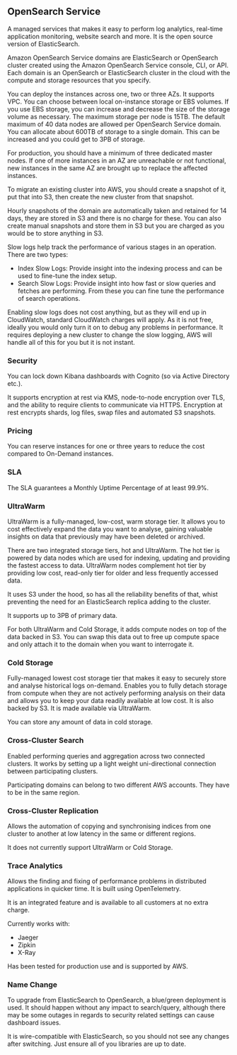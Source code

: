 ## OpenSearch Service

A managed services that makes it easy to perform log analytics, real-time application monitoring, website search and more. It is the open source version of ElasticSearch.

Amazon OpenSearch Service domains are ElasticSearch or OpenSearch cluster created using the Amazon OpenSearch Service console, CLI, or API. Each domain is an OpenSearch or ElasticSearch cluster in the cloud with the compute and storage resources that you specify.

You can deploy the instances across one, two or three AZs. It supports VPC. You can choose between local on-instance storage or EBS volumes. If you use EBS storage, you can increase and decrease the size of the storage volume as necessary. The maximum storage per node is 15TB. The default maximum of 40 data nodes are allowed per OpenSearch Service domain. You can allocate about 600TB of storage to a single domain. This can be increased and you could get to 3PB of storage.

For production, you should have a minimum of three dedicated master nodes. If one of more instances in an AZ are unreachable or not functional, new instances in the same AZ are brought up to replace the affected instances.

To migrate an existing cluster into AWS, you should create a snapshot of it, put that into S3, then create the new cluster from that snapshot.

Hourly snapshots of the domain are automatically taken and retained for 14 days, they are stored in S3 and there is no charge for these. You can also create manual snapshots and store them in S3 but you are charged as you would be to store anything in S3.

Slow logs help track the performance of various stages in an operation. There are two types:

- Index Slow Logs: Provide insight into the indexing process and can be used to fine-tune the index setup.
- Search Slow Logs: Provide insight into how fast or slow queries and fetches are performing. From these you can fine tune the performance of search operations.

Enabling slow logs does not cost anything, but as they will end up in CloudWatch, standard CloudWatch charges will apply. As it is not free, ideally you would only turn it on to debug any problems in performance. It requires deploying a new cluster to change the slow logging, AWS will handle all of this for you but it is not instant.

### Security

You can lock down Kibana dashboards with Cognito (so via Active Directory etc.).

It supports encryption at rest via KMS, node-to-node encryption over TLS, and the ability to require clients to communicate via HTTPS. Encryption at rest encrypts shards, log files, swap files and automated S3 snapshots.

### Pricing

You can reserve instances for one or three years to reduce the cost compared to On-Demand instances.

### SLA

The SLA guarantees a Monthly Uptime Percentage of at least 99.9%.

### UltraWarm

UltraWarm is a fully-managed, low-cost, warm storage tier. It allows you to cost effectively expand the data you want to analyse, gaining valuable insights on data that previously may have been deleted or archived.

There are two integrated storage tiers, hot and UltraWarm. The hot tier is powered by data nodes which are used for indexing, updating and providing the fastest access to data. UltraWarm nodes complement hot tier by providing low cost, read-only tier for older and less frequently accessed data.

It uses S3 under the hood, so has all the reliability benefits of that, whist preventing the need for an ElasticSearch replica adding to the cluster.

It supports up to 3PB of primary data.

For both UltraWarm and Cold Storage, it adds compute nodes on top of the data backed in S3. You can swap this data out to free up compute space and only attach it to the domain when you want to interrogate it.

### Cold Storage

Fully-managed lowest cost storage tier that makes it easy to securely store and analyse historical logs on-demand. Enables you to fully detach storage from compute when they are not actively performing analysis on their data and allows you to keep your data readily available at low cost. It is also backed by S3. It is made available via UltraWarm.

You can store any amount of data in cold storage.

### Cross-Cluster Search

Enabled performing queries and aggregation across two connected clusters. It works by setting up a light weight uni-directional connection between participating clusters.

Participating domains can belong to two different AWS accounts. They have to be in the same region.

### Cross-Cluster Replication

Allows the automation of copying and synchronising indices from one cluster to another at low latency in the same or different regions.

It does not currently support UltraWarm or Cold Storage.

### Trace Analytics

Allows the finding and fixing of performance problems in distributed applications in quicker time. It is built using OpenTelemetry.

It is an integrated feature and is available to all customers at no extra charge.

Currently works with:

- Jaeger
- Zipkin
- X-Ray

Has been tested for production use and is supported by AWS.

### Name Change

To upgrade from ElasticSearch to OpenSearch, a blue/green deployment is used. It should happen without any impact to search/query, although there may be some outages in regards to security related settings can cause dashboard issues.

It is wire-compatible with ElasticSearch, so you should not see any changes after switching. Just ensure all of you libraries are up to date.
